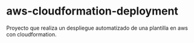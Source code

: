 # aws-cloudformation-deployment
Proyecto que realiza un despliegue automatizado de una plantilla en aws con cloudformation.